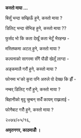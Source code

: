 **कस्तो माया \...**

बिर्सुं भन्दा सम्झिऊँ हुने, कस्तो माया ?

डिलिट् भन्दा सेभिङ् हुने, कस्तो माया ??

फुर्सद भो कि कता देखूँ कता भेटूँ भैरहन्छ -

मस्तिष्कमा अटल् हुने, कस्तो माया ?

कल्पनाको सागरमा सँगै पौडी खेलूँ लाग्दा -

अङ्कमालै गरौं हुने, कस्तो माया ?

फोनमा भ\'को कुरा पनि अरुले पो देख्छ कि झैँ -

नम्बर् डिलिट् गरौं हुने, कस्तो माया ?

बिहानीको मृदु चुम्बन् सधैँ कायम् राख्नलाई -

फोनैबाट गरौँ हुने, कस्तो माया ?

२०७४/०५/१६,

**अमृतनगर, काठमाडौँ ।**
